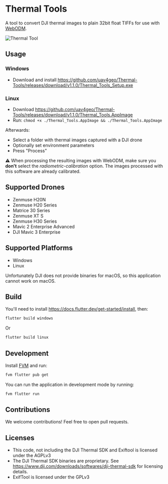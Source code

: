 # Thermal Tools

A tool to convert DJI thermal images to plain 32bit float TIFFs for use with [WebODM](https://webodm.net).

![Thermal Tool](https://github.com/uav4geo/Thermal-Tools/assets/1951843/41edbc20-d779-45c3-b513-db8fdcbb5c7a)

## Usage

### Windows

 * Download and install https://github.com/uav4geo/Thermal-Tools/releases/download/v1.1.0/Thermal_Tools_Setup.exe

### Linux

 * Download https://github.com/uav4geo/Thermal-Tools/releases/download/v1.1.0/Thermal_Tools.AppImage
 * Run: `chmod +x ./Thermal_Tools.AppImage && ./Thermal_Tools.AppImage`

Afterwards:

 * Select a folder with thermal images captured with a DJI drone
 * Optionally set environment parameters
 * Press "Process"

:warning: When processing the resulting images with WebODM, make sure you **don't** select the *radiometric-calibration* option. The images processed with this software are already calibrated. 

## Supported Drones

 * Zenmuse H20N
 * Zenmuse H20 Series
 * Matrice 30 Series
 * Zenmuse XT S
 * Zenmuse H30 Series
 * Mavic 2 Enterprise Advanced
 * DJI Mavic 3 Enterprise

## Supported Platforms

 * Windows 
 * Linux

Unfortunately DJI does not provide binaries for macOS, so this application cannot work on macOS.

## Build

You'll need to install https://docs.flutter.dev/get-started/install, then:

```bash
flutter build windows
```

Or

```bash
flutter build linux
```
## Development

Install [FVM](https://fvm.app/) and run:

```bash
fvm flutter pub get
```

You can run the application in development mode by running:

```bash
fvm flutter run
```

## Contributions

We welcome contributions! Feel free to open pull requests.

## Licenses

 - This code, not including the DJI Thermal SDK and Exiftool is licensed under the AGPLv3
 - The DJI Thermal SDK binaries are proprietary. See https://www.dji.com/downloads/softwares/dji-thermal-sdk for licensing details.
 - ExifTool is licensed under the GPLv3
